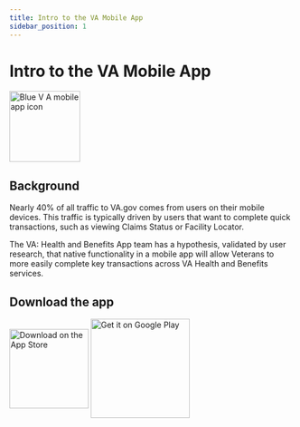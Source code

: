 ```yaml
---
title: Intro to the VA Mobile App
sidebar_position: 1
---
```


# Intro to the VA Mobile App

<img width="125" height="125" alt="Blue V A mobile app icon" src="https://mobile.va.gov/sites/default/files/image/icons/va-health-and-benefits-app-icon.png"></img>

## Background

Nearly 40% of all traffic to VA.gov comes from users on their mobile devices. This traffic is typically driven by users that want to complete quick transactions, such as viewing Claims Status or Facility Locator.

The VA: Health and Benefits App team has a hypothesis, validated by user research, that native functionality in a mobile app will allow Veterans to more easily complete key transactions across VA Health and Benefits services.


## Download the app

<div>
	<a href='https://apps.apple.com/us/app/va-health-and-benefits/id1559609596'><img width ='140' alt='Download on the App Store' align='center' src='https://developer.apple.com/assets/elements/badges/download-on-the-app-store.svg'/></a>
	<a href='https://play.google.com/store/apps/details?id=gov.va.mobileapp&hl=en_US&gl=US&pli=1&pcampaignid=pcampaignidMKT-Other-global-all-co-prtnr-py-PartBadge-Mar2515-1'><img width ='175' alt='Get it on Google Play' align='center' src='https://play.google.com/intl/en_us/badges/static/images/badges/en_badge_web_generic.png'/></a></div>
